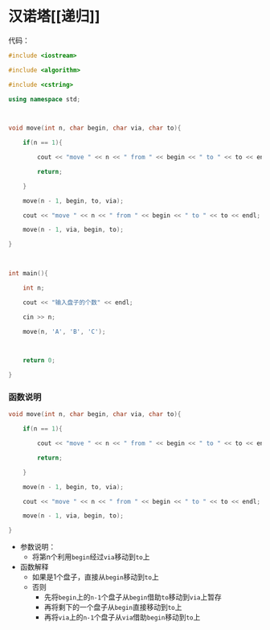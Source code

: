 # 汉诺塔[[递归]]

代码：
```C++
#include <iostream>

#include <algorithm>

#include <cstring>

using namespace std;

  

void move(int n, char begin, char via, char to){

    if(n == 1){

        cout << "move " << n << " from " << begin << " to " << to << endl;

        return;

    }

    move(n - 1, begin, to, via);

    cout << "move " << n << " from " << begin << " to " << to << endl;

    move(n - 1, via, begin, to);

}

  

int main(){

    int n;

    cout << "输入盘子的个数" << endl;

    cin >> n;

    move(n, 'A', 'B', 'C');

  

    return 0;

}
```

### 函数说明
```C++
void move(int n, char begin, char via, char to){

    if(n == 1){

        cout << "move " << n << " from " << begin << " to " << to << endl;

        return;

    }

    move(n - 1, begin, to, via);

    cout << "move " << n << " from " << begin << " to " << to << endl;

    move(n - 1, via, begin, to);

}
```

- 参数说明：
	- 将第n个利用`begin`经过`via`移动到`to`上
- 函数解释
	- 如果是1个盘子，直接从`begin`移动到`to`上
	- 否则
		- 先将`begin`上的`n-1`个盘子从`begin`借助`to`移动到`via`上暂存
		- 再将剩下的一个盘子从`begin`直接移动到`to`上
		- 再将`via`上的`n-1`个盘子从`via`借助`begin`移动到`to`上